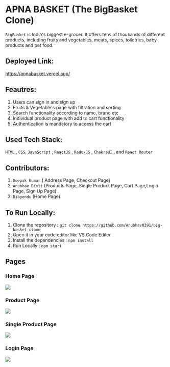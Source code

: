 # APNA BASKET (The BigBasket Clone)

`BigBasket` is India's biggest e-grocer. It offers tens of thousands of different products, including fruits and vegetables, meats, spices, toiletries, baby products and pet food.


## Deployed Link:

https://apnabasket.vercel.app/

## Feautres: 
1. Users can sign in and sign up
2. Fruits & Vegetable's page with filtration and sorting
3. Search functionality according to name, brand etc
4. Individual product page with add to cart functionality
5. Authentication is mandatory to access the cart

## Used Tech Stack:

`HTML` , `CSS`, `JavaScript` , `ReactJS` , `ReduxJS` , `ChakraUI` , and `React Router`

## Contributors:

1. `Deepak Kumar` ( Address Page, Checkout Page)<br/>
2. `Anubhav Dixit` (Products Page, Single Product Page, Cart Page,Login Page, Sign Up Page)<br/>
3. `Dibyendu` (Home Page)

## To Run Locally:

1. Clone the repository : `git clone https://github.com/Anubhav0391/big-basket-clone`
2. Open it in your code editor like VS Code Editer
3. Install the dependencies : `npm install`
4. Run Locally : `npm start`

## Pages

### Home Page 
<img src="https://i.ibb.co/sP4m3br/Whats-App-Image-2023-04-03-at-11-27-49-AM.jpg"/><br/>

### Product Page 
<img src="https://i.ibb.co/FnT7rSR/Whats-App-Image-2023-04-03-at-11-27-48-AM.jpg"/>

### Single Product Page 
<img src="https://i.ibb.co/YL6Vtc2/single-product-page.png"/>

### Login Page 
<img src="https://i.ibb.co/B6z0zMs/Whats-App-Image-2023-04-03-at-11-27-55-AM.jpg"/>



